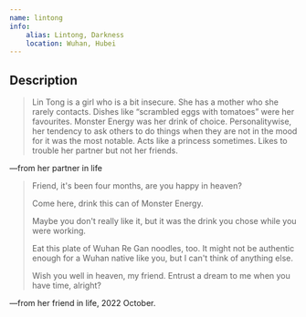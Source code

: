 ```yaml
---
name: lintong
info:
    alias: Lintong, Darkness
    location: Wuhan, Hubei
---
```


## Description

> Lin Tong is a girl who is a bit insecure.
> She has a mother who she rarely contacts.
> Dishes like “scrambled eggs with tomatoes” were her favourites.
> Monster Energy was her drink of choice.
> Personalitywise,
> her tendency to ask others to do things when they are not in the mood for it was the most notable.
> Acts like a princess sometimes.
> Likes to trouble her partner but not her friends.

—from her partner in life

> Friend, it's been four months, are you happy in heaven?
>
> Come here, drink this can of Monster Energy.
>
> Maybe you don't really like it, but it was the drink you chose while you were working.
>
> Eat this plate of Wuhan Re Gan noodles, too.
> It might not be authentic enough for a Wuhan native like you, but I can't think of anything else.
>
> Wish you well in heaven, my friend.
> Entrust a dream to me when you have time, alright?

—from her friend in life, 2022 October.
